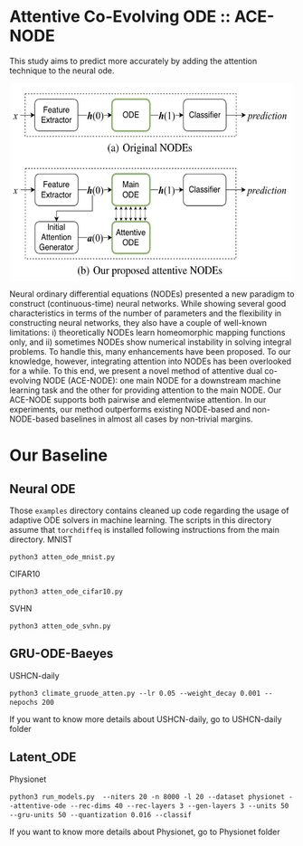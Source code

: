 # Attentive Co-Evolving ODE :: ACE-NODE

This study aims to predict more accurately by adding the attention technique to the neural ode.

<p align="center">
  <img align="middle" src="./assets/attentive.png" alt="neural_ODE" width="500" height="350" /> 
</p>
Neural ordinary differential equations (NODEs) presented a new paradigm to construct (continuous-time) neural networks. While showing several good characteristics in terms of the number of parameters and the flexibility in constructing neural networks, they also have a couple of well-known limitations: i) theoretically NODEs learn homeomorphic mapping functions only, and ii) sometimes NODEs show numerical instability in solving integral problems. To handle this, many enhancements have been proposed. To our knowledge, however, integrating attention into NODEs has been overlooked for a while. To this end, we present a novel method of attentive dual co-evolving NODE (ACE-NODE): one main NODE for a downstream machine learning task and the other for providing attention to the main NODE. Our ACE-NODE supports both pairwise and elementwise attention. In our experiments, our method outperforms existing NODE-based and non-NODE-based baselines in almost all cases by non-trivial margins.

# Our Baseline 

## Neural ODE
Those `examples` directory contains cleaned up code regarding the usage of adaptive ODE solvers in machine learning. The scripts in this directory assume that `torchdiffeq` is installed following instructions from the main directory.
MNIST
```
python3 atten_ode_mnist.py 
```
CIFAR10
```
python3 atten_ode_cifar10.py 
```
SVHN
```
python3 atten_ode_svhn.py 
```
## GRU-ODE-Baeyes
USHCN-daily
```
python3 climate_gruode_atten.py --lr 0.05 --weight_decay 0.001 --nepochs 200
```
If you want to know more details about USHCN-daily, go to USHCN-daily folder 

## Latent_ODE 
Physionet
```
python3 run_models.py  --niters 20 -n 8000 -l 20 --dataset physionet --attentive-ode --rec-dims 40 --rec-layers 3 --gen-layers 3 --units 50 --gru-units 50 --quantization 0.016 --classif

```
If you want to know more details about Physionet, go to Physionet folder 

